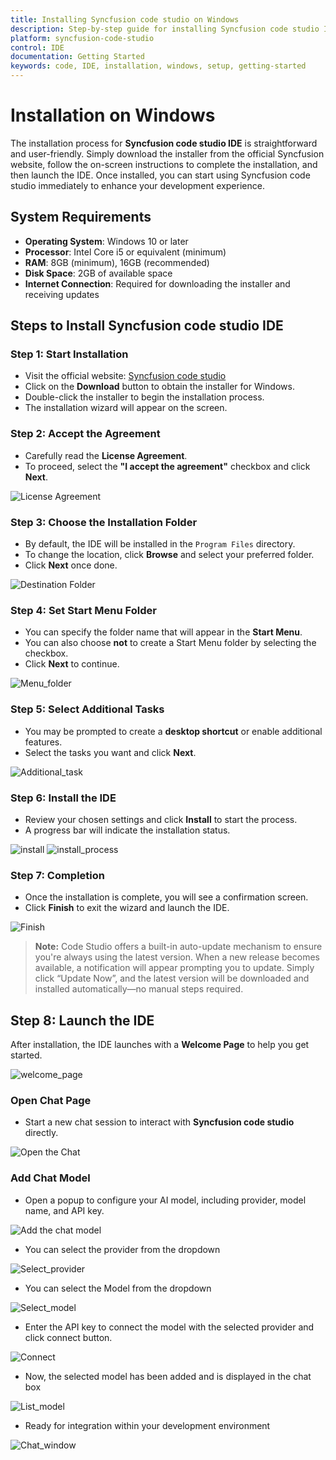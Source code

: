 ```yaml
---
title: Installing Syncfusion code studio on Windows
description: Step-by-step guide for installing Syncfusion code studio IDE on Windows operating system
platform: syncfusion-code-studio
control: IDE
documentation: Getting Started
keywords: code, IDE, installation, windows, setup, getting-started
---
```


# Installation on Windows

The installation process for **Syncfusion code studio IDE** is straightforward and user-friendly. Simply download the installer from the official Syncfusion website, follow the on-screen instructions to complete the installation, and then launch the IDE. Once installed, you can start using Syncfusion code studio immediately to enhance your development experience.


## System Requirements

- **Operating System**: Windows 10 or later
- **Processor**: Intel Core i5 or equivalent (minimum)
- **RAM**: 8GB (minimum), 16GB (recommended)
- **Disk Space**: 2GB of available space
- **Internet Connection**: Required for downloading the installer and receiving updates

##  Steps to Install Syncfusion code studio IDE

### Step 1: Start Installation

- Visit the official website: [Syncfusion code studio](https://www.syncfusion.com/code-studio)
- Click on the **Download** button to obtain the installer for Windows.
- Double-click the installer to begin the installation process.
- The installation wizard will appear on the screen.


###  Step 2: Accept the Agreement

- Carefully read the **License Agreement**.
- To proceed, select the **"I accept the agreement"** checkbox and click **Next**.

<img src="./getting-started-image/windows1.png" alt="License Agreement"  />

###  Step 3: Choose the Installation Folder

- By default, the IDE will be installed in the `Program Files` directory.
- To change the location, click **Browse** and select your preferred folder.
- Click **Next** once done.

<img src="./getting-started-image/windowsloc.png" alt="Destination Folder"  />

### Step 4: Set Start Menu Folder

- You can specify the folder name that will appear in the **Start Menu**.
- You can also choose **not** to create a Start Menu folder by selecting the checkbox.
- Click **Next** to continue.

<img src="./getting-started-image/windowsmenu.png" alt="Menu_folder"  />

### Step 5: Select Additional Tasks

- You may be prompted to create a **desktop shortcut** or enable additional features.
- Select the tasks you want and click **Next**.

<img src="./getting-started-image/windows2.png" alt="Additional_task"  />

### Step 6: Install the IDE

- Review your chosen settings and click **Install** to start the process.
- A progress bar will indicate the installation status.

<img src="./getting-started-image/windows3.png" alt="install"  />

<img src="./getting-started-image/windows4.png" alt="install_process"  />

###  Step 7: Completion

- Once the installation is complete, you will see a confirmation screen.
- Click **Finish** to exit the wizard and launch the IDE.

<img src="./getting-started-image/windows5.png" alt="Finish"  />

> **Note:** Code Studio offers a built-in auto-update mechanism to ensure you're always using the latest version. When a new release becomes available, a notification will appear prompting you to update. Simply click “Update Now”, and the latest version will be downloaded and installed automatically—no manual steps required.

##  Step 8: Launch the IDE

After installation, the IDE launches with a **Welcome Page** to help you get started.

<img src="./getting-started-image/winopenchat.png" alt="welcome_page"  />

###  Open Chat Page

- Start a new chat session to interact with **Syncfusion code studio** directly.

<img src="./getting-started-image/openchatpage.png" alt="Open the Chat"  />

### Add Chat Model

- Open a popup to configure your AI model, including provider, model name, and API key. 

<img src="./getting-started-image/addchatmodelopen.png" alt="Add the chat model"  />

- You can select the provider from the dropdown

<img src="./getting-started-image/AddopenAi.png" alt="Select_provider"  />

- You can select the Model from the dropdown

<img src="./getting-started-image/Addgptmodel.png" alt="Select_model"  />

- Enter the API key to connect the model with the selected provider and click connect button.

<img src="./getting-started-image/AddAPIkey.png" alt="Connect"  />

- Now, the selected model has been added and is displayed in the chat box

<img src="./getting-started-image/selectmodel.png" alt="List_model"  />

- Ready for integration within your development environment

<img src="./getting-started-image/modelresponse.png" alt="Chat_window"  />



